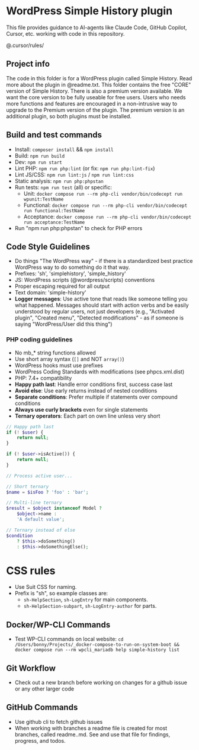 # WordPress Simple History plugin

This file provides guidance to AI-agents like Claude Code, GitHub Copilot, Cursor, etc. working with code in this repository.

@.cursor/rules/

## Project info

The code in this folder is for a WordPress plugin called Simple History.
Read more about the plugin in @readme.txt.
This folder contains the free "CORE" version of Simple History. There is also a premium version available.
We want the core version to be fully useable for free users. Users who needs more functions and features are encouraged in a non-intrusive way to upgrade to the Premium version of the plugin. The premium version is an additional plugin, so both plugins must be installed.

## Build and test commands

-   Install: `composer install` && `npm install`
-   Build: `npm run build`
-   Dev: `npm run start`
-   Lint PHP: `npm run php:lint` (or fix: `npm run php:lint-fix`)
-   Lint JS/CSS: `npm run lint:js` / `npm run lint:css`
-   Static analysis: `npm run php:phpstan`
-   Run tests: `npm run test` (all) or specific:
    -   Unit: `docker compose run --rm php-cli vendor/bin/codecept run wpunit:TestName`
    -   Functional: `docker compose run --rm php-cli vendor/bin/codecept run functional:TestName`
    -   Acceptance: `docker compose run --rm php-cli vendor/bin/codecept run acceptance:TestName`
-   Run "npm run php:phpstan" to check for PHP errors

## Code Style Guidelines

-   Do things "The WordPress way" - if there is a standardized best practice WordPress way to do something do it that way.
-   Prefixes: 'sh', 'simplehistory', 'simple_history'
-   JS: WordPress scripts (@wordpress/scripts) conventions
-   Proper escaping required for all output
-   Text domain: 'simple-history'
-   **Logger messages**: Use active tone that reads like someone telling you what happened. Messages should start with action verbs and be easily understood by regular users, not just developers (e.g., "Activated plugin", "Created menu", "Detected modifications" - as if someone is saying "WordPress/User did this thing")

### PHP coding guidelines

-   No mb\_\* string functions allowed
-   Use short array syntax (`[]` and NOT `array()`)
-   WordPress hooks must use prefixes
-   WordPress Coding Standards with modifications (see phpcs.xml.dist)
-   PHP: 7.4+ compatibility
-   **Happy path last**: Handle error conditions first, success case last
-   **Avoid else**: Use early returns instead of nested conditions
-   **Separate conditions**: Prefer multiple if statements over compound conditions
-   **Always use curly brackets** even for single statements
-   **Ternary operators**: Each part on own line unless very short

```php
// Happy path last
if (! $user) {
    return null;
}

if (! $user->isActive()) {
    return null;
}

// Process active user...

// Short ternary
$name = $isFoo ? 'foo' : 'bar';

// Multi-line ternary
$result = $object instanceof Model ?
    $object->name :
    'A default value';

// Ternary instead of else
$condition
    ? $this->doSomething()
    : $this->doSomethingElse();
```

# CSS rules

-   Use Suit CSS for naming.
-   Prefix is "sh", so example classes are:
    -   `sh-HelpSection`, `sh-LogEntry` for main components.
    -   `sh-HelpSection-subpart`, `sh-LogEntry-author` for parts.

## Docker/WP-CLI Commands

-   Test WP-CLI commands on local website: `cd /Users/bonny/Projects/_docker-compose-to-run-on-system-boot && docker compose run --rm wpcli_mariadb help simple-history list`

## Git Workflow

-   Check out a new branch before working on changes for a github issue or any other larger code

## GitHub Commands

-   Use github cli to fetch github issues
- When working with branches a readme file is created for most branches, called readme.<branch-or-issue>.md. See and use that file for findings, progress, and todos.